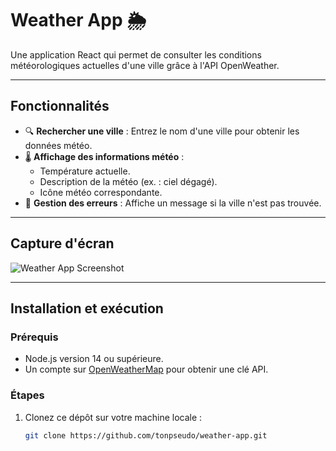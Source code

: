 # Weather App 🌦️

Une application React qui permet de consulter les conditions météorologiques actuelles d'une ville grâce à l'API OpenWeather.

---

## Fonctionnalités
- 🔍 **Rechercher une ville** : Entrez le nom d'une ville pour obtenir les données météo.
- 🌡️ **Affichage des informations météo** :
  - Température actuelle.
  - Description de la météo (ex. : ciel dégagé).
  - Icône météo correspondante.
- 🚨 **Gestion des erreurs** : Affiche un message si la ville n'est pas trouvée.

---

## Capture d'écran
![Weather App Screenshot](./screenshot.png)

---

## Installation et exécution

### Prérequis
- Node.js version 14 ou supérieure.
- Un compte sur [OpenWeatherMap](https://openweathermap.org/) pour obtenir une clé API.

### Étapes
1. Clonez ce dépôt sur votre machine locale :
   ```bash
   git clone https://github.com/tonpseudo/weather-app.git
